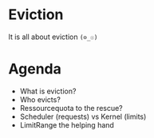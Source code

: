 # Eviction

It is all about eviction `(⊙_☉)`

# Agenda

* What is eviction? 
* Who evicts?
* Ressourcequota to the rescue?
* Scheduler (requests) vs Kernel (limits)
* LimitRange the helping hand
